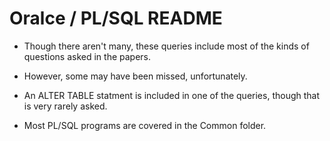 # Oralce / PL/SQL README

* Though there aren't many, these queries include most of the kinds of questions asked in the papers.

* However, some may have been missed, unfortunately.

* An ALTER TABLE statment is included in one of the queries, though that is very rarely asked.

* Most PL/SQL programs are covered in the Common folder.



